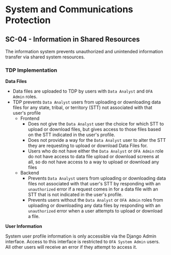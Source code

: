 # System and Communications Protection
## SC-04 - Information in Shared Resources

The information system prevents unauthorized and unintended information transfer via shared system resources.

### TDP Implementation

**Data Files**
- Data files are uploaded to TDP by users with `Data Analyst` and `OFA Admin` roles.
- TDP prevents `Data Analyst` users from uploading or downloading data 
files for any state, tribal, or territory (STT) not associated with that user's profile
  - Frontend
      - Does not give the `Data Analyst` user the choice for which STT to upload or download files, but gives access to those files based on the STT indicated in the user's profile.  
      - Does not provide a way for the `Data Analyst` user to alter the STT they are requesting to upload or download Data Files for.
      - Users who do not have either the `Data Analyst` or `OFA Admin` role do not have access to data file upload or download screens at all, so do not have access to a way to upload or download any files
  - Backend
      - Prevents `Data Analyst` users from uploading or downloading data files not associated with that user's STT by responding with an `unauthorized` error if a request comes in for a data file with an STT that is not indicated in the user's profile. 
      - Prevents users without the `Data Analyst` or `OFA Admin` roles from uploading or downloading any data files by responding with an `unauthorized` error when a user attempts to upload or download a file.
      
 **User Information**
 
 System user profile information is only accessible via the Django Admin interface. Access to this
 interface is restricted to `OFA System Admin` users. All other users will receive an error if they attempt
 to access it.
